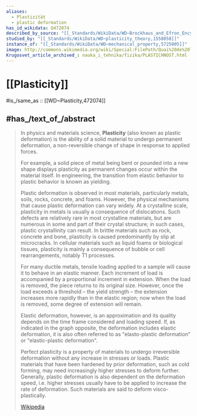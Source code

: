 ```yaml
---
aliases:
  - Plastizität
  - plastic deformation
has_id_wikidata: Q472074
described_by_source: "[[_Standards/WikiData/WD~Brockhaus_and_Efron_Encyclopedic_Dictionary,602358]]"
studied_by: "[[_Standards/WikiData/WD~plasticity_theory,1558058]]"
instance_of: "[[_Standards/WikiData/WD~mechanical_property,5725005]]"
image: http://commons.wikimedia.org/wiki/Special:FilePath/Quai%20de%20la%20Seine%20%28Paris%29%2C%20baudruche.jpg
Krugosvet_article_archived_: nauka_i_tehnika/fizika/PLASTICHNOST.html
---
```


# [[Plasticity]] 

#is_/same_as :: [[WD~Plasticity,472074]] 

## #has_/text_of_/abstract 

> In physics and materials science, **Plasticity** (also known as plastic deformation) 
> is the ability of a solid material to undergo permanent deformation, 
> a non-reversible change of shape in response to applied forces. 
> 
> For example, a solid piece of metal being bent or pounded into a new shape displays plasticity 
> as permanent changes occur within the material itself. 
> In engineering, the transition from elastic behavior to plastic behavior is known as yielding.
>
> Plastic deformation is observed in most materials, particularly metals, soils, rocks, concrete, and foams. However, the physical mechanisms that cause plastic deformation can vary widely.  At a crystalline scale, plasticity in metals is usually a consequence of dislocations. Such defects are relatively rare in most crystalline materials, but are numerous in some and part of their crystal structure; in such cases, plastic crystallinity can result. In brittle materials such as rock, concrete and bone, plasticity is caused predominantly by slip at microcracks. In cellular materials such as liquid foams or biological tissues, plasticity is mainly a consequence of bubble or cell rearrangements, notably T1 processes.
>
> For many ductile metals, tensile loading applied to a sample will cause it to behave in an elastic manner.  Each increment of load is accompanied by a proportional increment in extension. When the load is removed, the piece returns to its original size.  However, once the load exceeds a threshold – the yield strength – the extension increases more rapidly than in the elastic region; now when the load is removed, some degree of extension will remain.
>
> Elastic deformation, however, is an approximation and its quality depends on the time frame considered and loading speed. If, as indicated in the graph opposite, the deformation includes elastic deformation, it is also often referred to as "elasto-plastic deformation" or "elastic-plastic deformation".
>
> Perfect plasticity is a property of materials to undergo irreversible deformation without any increase in stresses or loads.  Plastic materials that have been hardened by prior deformation, such as cold forming, may need increasingly higher stresses to deform further.  Generally, plastic deformation is also dependent on the deformation speed, i.e. higher stresses usually have to be applied to increase the rate of deformation. Such materials are said to deform visco-plastically.
>
> [Wikipedia](https://en.wikipedia.org/wiki/Plasticity%20(physics)) 


